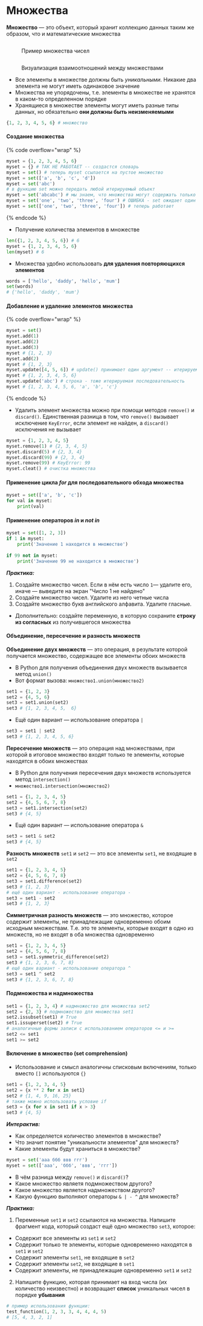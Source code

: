 # Множества

**Множество** — это объект, который хранит коллекцию данных таким же образом, что и математические множества

<figure><img src="../.gitbook/assets/1465-mnozhestva_1.jpg" alt=""><figcaption><p>Пример множества чисел</p></figcaption></figure>

<figure><img src="../.gitbook/assets/2133829-gigapixel-standard-scale-2_00x-scaled.jpg" alt=""><figcaption><p>Визуализация взаимоотношений между множествами</p></figcaption></figure>

* Все элементы в множестве должны быть _уникальными._ Никакие два элемента не могут иметь одинаковое значение
* Множества не упорядочены, т.е. элементы в множестве не хранятся в каком-то определенном порядке
* Хранящиеся в множестве элементы могут иметь разные типы данных, но обязательно **они должны быть неизменяемыми**

```python
{1, 2, 3, 4, 5, 6} # множество
```

#### Создание множества

{% code overflow="wrap" %}
```python
myset = {1, 2, 3, 4, 5, 6}
myset = {} # ТАК НЕ РАБОТАЕТ -- создастся словарь
myset = set() # теперь myset ссылается на пустое множество
myset = set(['a', 'b', 'c', 'd']) 
myset = set('abc')
# в функцию set можно передать любой итерируемый объект
myset = set('abcabc') # мы знаем, что множества могут содержать только уникальные элементы. Попробуйте воспроизвести эту инструкцию локально
myset = set('one', 'two', 'three', 'four') # ОШИБКА - set ожидает один аргумент - итерируемый объект
myset = set(['one', 'two', 'three', 'four']) # теперь работает
```
{% endcode %}

* Получение количества элементов в множестве

```python
len({1, 2, 3, 4, 5, 6}) # 6
myset = {1, 2, 3, 4, 5, 6}
len(myset) # 6
```

* Множества удобно использовать **для удаления повторяющихся элементов**

```python
words = ['hello', 'daddy', 'hello', 'mum']
set(words)
# {'hello', 'daddy', 'mum'}
```

#### Добавление и удаление элементов множества

{% code overflow="wrap" %}
```python
myset = set()
myset.add(1)
myset.add(2)
myset.add(3)
myset # {1, 2, 3}
myset.add(2)
myset # {1, 2, 3}
myset.update([4, 5, 6]) # update() принимает один аргумент -- итерируемую последовательность
myset # {1, 2, 3, 4, 5, 6}
myset.update('abc') # строка - тоже итерируемая последовательность
myset # {1, 2, 3, 4, 5, 6, 'a', 'b', 'c'}
```
{% endcode %}

* Удалить элемент множества можно при помощи методов `remove()` и `discard()`. Единственная разница в том, что `remove()` вызывает исключение `KeyError`, если элемент не найден, а `discard()` исключения не вызывает

```python
myset = {1, 2, 3, 4, 5}
myset.remove(1) # {2, 3, 4, 5}
myset.discard(5) # {2, 3, 4}
myset.discard(99) # {2, 3, 4}
myset.remove(99) # KeyError: 99
myset.cleat() # очистка множества
```

#### Применение цикла _for_ для последовательного обхода множества

```python
myset = set(['a', 'b', 'c'])
for val in myset:
    print(val)
```

#### Применение операторов _in_ и _not in_

```python
myset = set([1, 2, 3])
if 1 in myset:
    print('Значение 1 находится в множестве')
    
if 99 not in myset:
    print('Значение 99 не находится в множестве')
```

_**Практика:**_

1. Создайте множество чисел. Если в нём есть число `1`— удалите его, иначе — выведите на экран "Число 1 не найдено"
2. Создайте множество чисел. Удалите из него четные числа
3. Создайте множество букв английского алфавита. Удалите гласные.&#x20;

* Дополнительно: создайте переменную, в которую сохраните **строку из согласных** из получившегося множества

#### Объединение, пересечение и разность множеств

**Объединение двух множеств** — это операция, в результате которой получается множество, содержащее все элементы обоих множеств

* В Python для получения объединения двух множеств вызывается метод `union()`
* Вот формат вызова: `множество1.union(множество2)`

```python
set1 = {1, 2, 3}
set2 = {4, 5, 6}
set3 = set1.union(set2)
set3 # {1, 2, 3, 4, 5,  6}
```

* Ещё один вариант — использование оператора `|`

```python
set3 = set1 | set2
set3 # {1, 2, 3, 4, 5, 6}
```

**Пересечение множеств** — это операция над множествами, при которой в итоговое множество входят только те элементы, которые находятся в обоих множествах

* В Python для получения пересечения двух множеств используется метод `intersection()`
* `множество1.intersection(множество2)`

```python
set1 = {1, 2, 3, 4, 5}
set2 = {4, 5, 6, 7, 8}
set3 = set1.intersection(set2)
set3 # {4, 5}
```

* Ещё один вариант — использование оператора `&`

```python
set3 = set1 & set2
set3 # {4, 5}
```

**Разность множеств** `set1` и `set2` — это все элементы `set1`, не входящие в `set2`

```python
set1 = {1, 2, 3, 4, 5}
set2 = {4, 5, 6, 7, 8}
set3 = set1.difference(set2)
set3 # {1, 2, 3}
# ещё один вариант - использование оператора -
set3 = set1 - set2
set3 # {1, 2, 3}
```

**Симметричная разность множеств** — это множество, которое содержит элементы, не принадлежащие одновременно обоим исходным множествам. Т.е. это те элементы, которые входят в одно из множеств, но не входят в оба множества одновременно

```python
set1 = {1, 2, 3, 4, 5}
set2 = {4, 5, 6, 7, 8}
set3 = set1.symmetric_difference(set2)
set3 # {1, 2, 3, 6, 7, 8}
# ещё один вариант - использование оператора ^
set3 = set1 ^ set2
set3 # {1, 2, 3, 6, 7, 8}
```

#### Подмножества и надмножества

```python
set1 = {1, 2, 3, 4} # надмножество для множества set2
set2 = {2, 3} # подмножество для множества set1
set2.issubset(set1) # True
set1.issuperset(set2) # True
# аналогичные формы записи с использованием операторов <= и >=
set2 <= set1 
set1 >= set2 
```

#### Включение в множество (set comprehension)

* Использование и смысл аналогичны списковым включениям, только вместо `[]` используются `{}`

```python
set1 = {1, 2, 3, 4, 5}
set2 = {x ** 2 for x in set1}
set2 # {1, 4, 9, 16, 25}
# также можно использовать условие if
set3 = {x for x in set1 if x > 3}
set3 # {4, 5}
```

_**Интерактив:**_

* Как определяется количество элементов в множестве?
* Что значит понятие "уникальности элементов" для множеств?
* Какие элементы будут храниться в множестве?

```python
myset = set('ааа ббб ввв ггг')
myset = set(['ааа', 'ббб', 'ввв', 'ггг'])
```

* В чём разница между `remove()` и `discard()`?
* Какое множество являетя подмножеством другого?&#x20;
* Какое множество является надмножеством другого?
* Какую функцию выполняют операторы `& | - ^` для множеств?

_**Практика:**_

1. Переменные `set1` и `set2` ссылаются на множества. Напишите фрагмент кода, который создаст ещё одно множество `set3`, которое:

* Содержит все элементы из `set1` и `set2`
* Содержит только те элементы, которые одновременно находятся в `set1` и `set2`
* Содержит элементы `set1`, не входящие в `set2`
* Содержит элементы `set2`, не входящие в `set1`
* Содержит элементы, не принадлежащие одновременно `set1` и `set2`

2. Напишите функцию, которая принимает на вход числа (их количество неизвестно) и возвращает **список** уникальных чисел в порядке **убывания**

```python
# пример использования функции:
test_function(1, 2, 3, 3, 4, 4, 4, 5) 
# [5, 4, 3, 2, 1]
```
